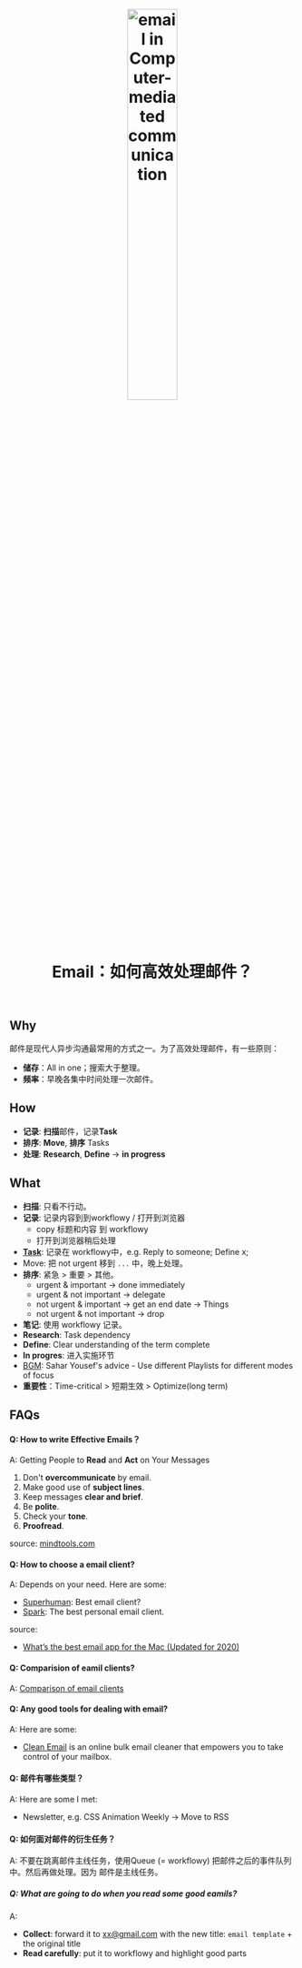 <h1 align="center">
<br>
	<a href="https://www.wikiwand.com/en/Email">
  <img src="https://i.imgur.com/UERjtLu.png" alt="email in Computer-mediated communication" width=42%">
  </a>
  <br><br>
Email：如何高效处理邮件？ 
  <br><br>
</h1>



## Why

邮件是现代人异步沟通最常用的方式之一。为了高效处理邮件，有一些原则：

* **储存**：All in one；搜索大于整理。
* **频率**：早晚各集中时间处理一次邮件。


## How 

* **记录**: **扫描**邮件，记录**Task** 
* **排序**: **Move**, **排序** Tasks
* **处理**: **Research**, **Define** → **in progress**	

## What 

* **扫描**: 只看不行动。
* **记录**: 记录内容到到workflowy / 打开到浏览器
	* copy 标题和内容 到 workflowy
	* 打开到浏览器稍后处理
* **[Task](https://www.wikiwand.com/en/Task_(project_management))**: 记录在 workflowy中，e.g. Reply to someone; Define x; 
* Move: 把 not urgent 移到 `...` 中，晚上处理。
* **排序**: 紧急 > 重要 > 其他。
	* urgent & important ->  done immediately 
	* urgent & not important -> delegate
	* not urgent & important -> get an end date -> Things
	* not urgent & not important -> drop
* **笔记**: 使用 workflowy 记录。
* **Research**: Task dependency 
* **Define**: Clear understanding of the term complete
* **In progres**: 进入实施环节
* [BGM](https://open.spotify.com/playlist/3QqnLHTGfuAGx1In2Ov9if?si=TJ0udtnrTPek3vxAQFcjpw):  Sahar Yousef's advice - Use different Playlists for different modes of focus 
* **重要性**：Time-critical > 短期生效 > Optimize(long term)



## FAQs 

#### Q: How to write Effective Emails？

A: Getting People to **Read** and **Act** on Your Messages

1. Don't **overcommunicate** by email.
1. Make good use of **subject lines**.
1. Keep messages **clear and brief**.
1. Be **polite**.
1. Check your **tone**.
1. **Proofread**.

source: [mindtools.com](https://www.mindtools.com/CommSkll/EmailCommunication.htm)

#### Q: How to choose a email client?

A: Depends on your need. Here are some: 

* [Superhuman](https://superhuman.com/): Best email client?
* [Spark](https://sparkmailapp.com/): The best personal email client.

source: 

* [What’s the best email app for the Mac (Updated for 2020)](https://9to5mac.com/2020/08/02/whats-the-best-email-app-for-mac/)

#### Q: Comparision of eamil clients?

A: [Comparison of email clients](https://www.wikiwand.com/en/Comparison_of_email_clients)

#### Q: Any good tools for dealing with email?

A: Here are some:

* [Clean Email](https://clean.email/features) is an online bulk email cleaner that empowers you to take control of your mailbox.


#### Q: 邮件有哪些类型？

A: Here are some I met:

* Newsletter, e.g. CSS Animation Weekly -> Move to RSS 

#### Q: 如何面对邮件的衍生任务？

A: 不要在跳离邮件主线任务，使用Queue (= workflowy) 把邮件之后的事件队列中。然后再做处理。因为 邮件是主线任务。

##### Q: What are going to do when you read some good eamils?

A: 

* **Collect**: forward it to xx@gmail.com with the new title: `email template` + the original title
* **Read carefully**: put it to workflowy and highlight good parts
